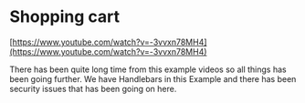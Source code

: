 # Shopping cart

[https://www.youtube.com/watch?v=-3vvxn78MH4](https://www.youtube.com/watch?v=-3vvxn78MH4)

There has been quite long time from this example videos so all things has been going further. We have Handlebars in this Example and there has been security issues that has been going on here.
